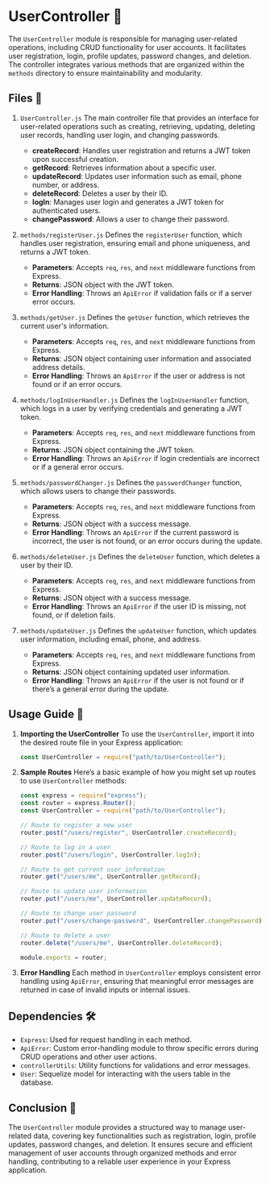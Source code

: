 # UserController 📂

The `UserController` module is responsible for managing user-related operations, including CRUD functionality for user accounts.
It facilitates user registration, login, profile updates, password changes, and deletion.
The controller integrates various methods that are organized within the `methods` directory to ensure maintainability and modularity.

## Files 📄

1. `UserController.js`
   The main controller file that provides an interface for user-related operations such as creating, retrieving, updating, deleting user records, handling user login, and changing passwords.

    - **createRecord**: Handles user registration and returns a JWT token upon successful creation.
    - **getRecord**: Retrieves information about a specific user.
    - **updateRecord**: Updates user information such as email, phone number, or address.
    - **deleteRecord**: Deletes a user by their ID.
    - **logIn**: Manages user login and generates a JWT token for authenticated users.
    - **changePassword**: Allows a user to change their password.

2. `methods/registerUser.js`
   Defines the `registerUser` function, which handles user registration, ensuring email and phone uniqueness, and returns a JWT token.

    - **Parameters**: Accepts `req`, `res`, and `next` middleware functions from Express.
    - **Returns**: JSON object with the JWT token.
    - **Error Handling**: Throws an `ApiError` if validation fails or if a server error occurs.

3. `methods/getUser.js`
   Defines the `getUser` function, which retrieves the current user's information.

    - **Parameters**: Accepts `req`, `res`, and `next` middleware functions from Express.
    - **Returns**: JSON object containing user information and associated address details.
    - **Error Handling**: Throws an `ApiError` if the user or address is not found or if an error occurs.

4. `methods/logInUserHandler.js`
   Defines the `logInUserHandler` function, which logs in a user by verifying credentials and generating a JWT token.

    - **Parameters**: Accepts `req`, `res`, and `next` middleware functions from Express.
    - **Returns**: JSON object containing the JWT token.
    - **Error Handling**: Throws an `ApiError` if login credentials are incorrect or if a general error occurs.

5. `methods/passwordChanger.js`
   Defines the `passwordChanger` function, which allows users to change their passwords.

    - **Parameters**: Accepts `req`, `res`, and `next` middleware functions from Express.
    - **Returns**: JSON object with a success message.
    - **Error Handling**: Throws an `ApiError` if the current password is incorrect, the user is not found, or an error occurs during the update.

6. `methods/deleteUser.js`
   Defines the `deleteUser` function, which deletes a user by their ID.

    - **Parameters**: Accepts `req`, `res`, and `next` middleware functions from Express.
    - **Returns**: JSON object with a success message.
    - **Error Handling**: Throws an `ApiError` if the user ID is missing, not found, or if deletion fails.

7. `methods/updateUser.js`
   Defines the `updateUser` function, which updates user information, including email, phone, and address.

    - **Parameters**: Accepts `req`, `res`, and `next` middleware functions from Express.
    - **Returns**: JSON object containing updated user information.
    - **Error Handling**: Throws an `ApiError` if the user is not found or if there’s a general error during the update.

## Usage Guide 📝

1. **Importing the UserController**
   To use the `UserController`, import it into the desired route file in your Express application:

    ```javascript
    const UserController = require("path/to/UserController");
    ```

2. **Sample Routes**
   Here’s a basic example of how you might set up routes to use `UserController` methods:

    ```javascript
    const express = require("express");
    const router = express.Router();
    const UserController = require("path/to/UserController");

    // Route to register a new user
    router.post("/users/register", UserController.createRecord);

    // Route to log in a user
    router.post("/users/login", UserController.logIn);

    // Route to get current user information
    router.get("/users/me", UserController.getRecord);

    // Route to update user information
    router.put("/users/me", UserController.updateRecord);

    // Route to change user password
    router.put("/users/change-password", UserController.changePassword);

    // Route to delete a user
    router.delete("/users/me", UserController.deleteRecord);

    module.exports = router;
    ```

3. **Error Handling**
   Each method in `UserController` employs consistent error handling using `ApiError`, ensuring that meaningful error messages are returned in case of invalid inputs or internal issues.

## Dependencies 🛠️

-   `Express`: Used for request handling in each method.
-   `ApiError`: Custom error-handling module to throw specific errors during CRUD operations and other user actions.
-   `controllerUtils`: Utility functions for validations and error messages.
-   `User`: Sequelize model for interacting with the users table in the database.

## Conclusion 🚀

The `UserController` module provides a structured way to manage user-related data, covering key functionalities such as registration, login, profile updates, password changes, and deletion.
It ensures secure and efficient management of user accounts through organized methods and error handling, contributing to a reliable user experience in your Express application.
